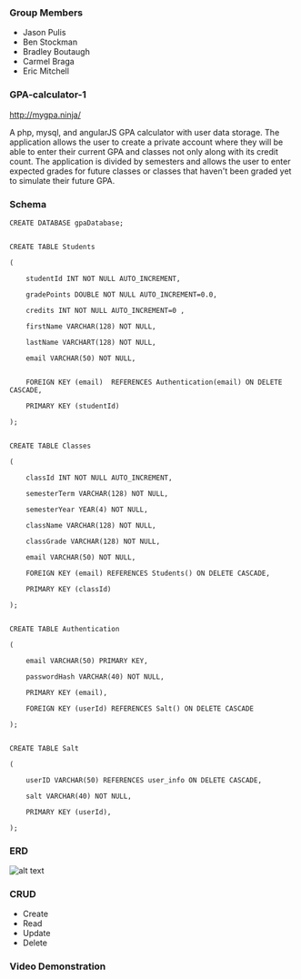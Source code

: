 ### Group Members

- Jason Pulis
- Ben Stockman
- Bradley Boutaugh
- Carmel Braga
- Eric Mitchell

### GPA-calculator-1

http://mygpa.ninja/

A php, mysql, and angularJS GPA calculator with user data storage. The application allows the user to create a private account where they will be able to enter their current GPA and classes not only along with its credit count. The application is divided by semesters and allows the user to enter expected grades for future classes or classes that haven't been graded yet to simulate their future GPA.

### Schema

	CREATE DATABASE gpaDatabase;


	CREATE TABLE Students

	(

		studentId INT NOT NULL AUTO_INCREMENT,

		gradePoints DOUBLE NOT NULL AUTO_INCREMENT=0.0,

		credits INT NOT NULL AUTO_INCREMENT=0 ,

		firstName VARCHAR(128) NOT NULL,

		lastName VARCHART(128) NOT NULL,

		email VARCHAR(50) NOT NULL,


		FOREIGN KEY (email)  REFERENCES Authentication(email) ON DELETE CASCADE,

		PRIMARY KEY (studentId)

	);


	CREATE TABLE Classes

	(

		classId INT NOT NULL AUTO_INCREMENT,

		semesterTerm VARCHAR(128) NOT NULL,

		semesterYear YEAR(4) NOT NULL,

		className VARCHAR(128) NOT NULL,

		classGrade VARCHAR(128) NOT NULL,

		email VARCHAR(50) NOT NULL,

		FOREIGN KEY (email) REFERENCES Students() ON DELETE CASCADE,

		PRIMARY KEY (classId)

	);


	CREATE TABLE Authentication 

	(

		email VARCHAR(50) PRIMARY KEY,

		passwordHash VARCHAR(40) NOT NULL,

		PRIMARY KEY (email),

		FOREIGN KEY (userId) REFERENCES Salt() ON DELETE CASCADE

	);


	CREATE TABLE Salt 

	(

	    userID VARCHAR(50) REFERENCES user_info ON DELETE CASCADE,

	    salt VARCHAR(40) NOT NULL,

	    PRIMARY KEY (userId),

	);


### ERD 

![alt text](https://78.media.tumblr.com/81bc8997486433ac35ffad82fc700c3a/tumblr_p85vy4bCaS1xsn5tjo1_1280.png "ERD")

### CRUD

- Create
- Read
- Update
- Delete

### Video Demonstration

